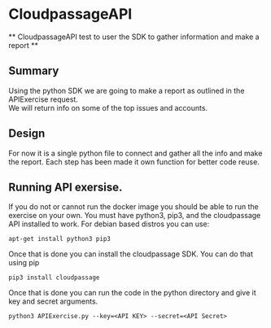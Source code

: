 # CloudpassageAPI

 ** CloudpassageAPI test to user the SDK to gather information and make a report **

 ## Summary
 Using the python SDK we are going to make a report as outlined in the APIExercise request.  
 We will return info on some of the top issues and accounts.

 ## Design
 For now it is a single python file to connect and gather all the info and make the report.
 Each step has been made it own function for better code reuse.

 ## Running API exersise.  
 If you do not or cannot run the docker image you should be able to run the exercise on your own.
You must have python3, pip3, and the cloudpassage API installed to work.
For debian based distros you can use:

```
apt-get install python3 pip3
```

Once that is done you can install the cloudpassage SDK. You can do that using pip

```
pip3 install cloudpassage
```

Once that is done you can run the code in the python directory and give it key and secret arguments.

```
python3 APIExercise.py --key=<API KEY> --secret=<API Secret>
```
